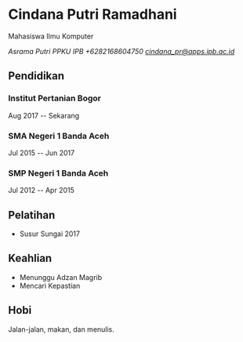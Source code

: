 # Cindana Putri Ramadhani
Mahasiswa Ilmu Komputer

*Asrama Putri PPKU IPB
+6282168604750
cindana_pr@apps.ipb.ac.id*
 
## Pendidikan
### Institut Pertanian Bogor
Aug 2017 -- Sekarang
### SMA Negeri 1 Banda Aceh
Jul 2015 -- Jun 2017
### SMP Negeri 1 Banda Aceh 
Jul 2012 -- Apr 2015

## Pelatihan
- Susur Sungai 2017

## Keahlian
- Menunggu Adzan Magrib
- Mencari Kepastian

## Hobi
Jalan-jalan, makan, dan menulis.
